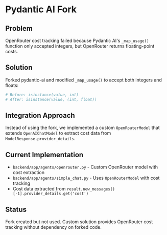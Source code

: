 # Pydantic AI Fork

## Problem
OpenRouter cost tracking failed because Pydantic AI's `_map_usage()` function only accepted integers, but OpenRouter returns floating-point costs.

## Solution
Forked pydantic-ai and modified `_map_usage()` to accept both integers and floats:
```python
# Before: isinstance(value, int)
# After: isinstance(value, (int, float))
```

## Integration Approach
Instead of using the fork, we implemented a custom `OpenRouterModel` that extends `OpenAIChatModel` to extract cost data from `ModelResponse.provider_details`.

## Current Implementation
- `backend/app/agents/openrouter.py` - Custom OpenRouter model with cost extraction
- `backend/app/agents/simple_chat.py` - Uses `OpenRouterModel` with cost tracking
- Cost data extracted from `result.new_messages()[-1].provider_details.get('cost')`

## Status
Fork created but not used. Custom solution provides OpenRouter cost tracking without dependency on forked code.
